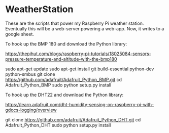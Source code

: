 # WeatherStation

These are the scripts that power my Raspberry Pi weather station. Eventually this will be a web-server powering a web-app.  Now, it writes to a google sheet.

To hook up the BMP 180 and download the Python library:

https://thepihut.com/blogs/raspberry-pi-tutorials/18025084-sensors-pressure-temperature-and-altitude-with-the-bmp180

sudo apt-get update
sudo apt-get install git build-essential python-dev python-smbus 
git clone https://github.com/adafruit/Adafruit_Python_BMP.git
cd Adafruit_Python_BMP
sudo python setup.py install

To hook up the DHT22 and download the Python library:

https://learn.adafruit.com/dht-humidity-sensing-on-raspberry-pi-with-gdocs-logging/overview

git clone https://github.com/adafruit/Adafruit_Python_DHT.git
cd Adafruit_Python_DHT
sudo python setup.py install
    
